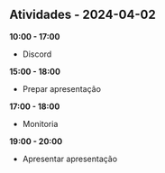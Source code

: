 ## Atividades - 2024-04-02

**10:00 - 17:00**

* Discord

**15:00 - 18:00**

* Prepar apresentação 

**17:00 - 18:00**

* Monitoria

**19:00 - 20:00**

* Apresentar apresentação 

